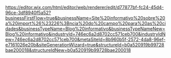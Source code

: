 https://editor.wix.com/html/editor/web/renderer/edit/d77877bf-fc24-45d4-96ce-3df8940f5a52?businessFirstFlow=true&businessName=Site%20informativo%20sobre%20a%20import%26%23226%3Bncia%20do%20campo%20para%20as%20cidades&businessTypeName=Blog%20informativo&businessTypeNameNew=Blog%20informativo&industryId=746ec6a2d8702cc571ceb700&industryIdNew=746ec6a2d8702cc571ceb700&metaSiteId=8b960b5f-2572-4da8-96ef-e7161026e20b&siteGenerationWizard=true&structureId=b0a520919b99728bae200018&structureIdNew=b0a520919b99728bae200018
